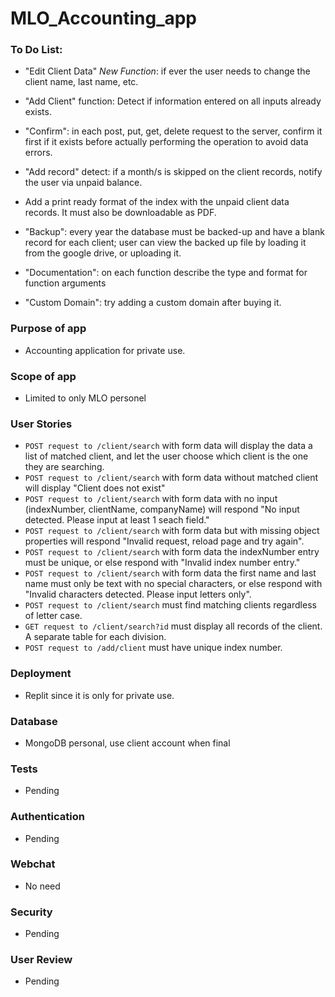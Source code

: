 # MLO_Accounting_app

### To Do List:
- "Edit Client Data" *New Function*: if ever the user needs to change the client name, last name, etc.
- "Add Client" function: Detect if information entered on all inputs already exists.
- "Confirm": in each post, put, get, delete request to the server, confirm it first if it exists before actually performing the operation to avoid data errors.
- "Add record" detect: if a month/s is skipped on the client records, notify the user via unpaid balance.
- Add a print ready format of the index with the unpaid client data records. It must also be downloadable as PDF.

- "Backup": every year the database must be backed-up and have a blank record for each client; user can view the backed up file by loading it from the google drive, or uploading it.
- "Documentation": on each function describe the type and format for function arguments

- "Custom Domain": try adding a custom domain after buying it.


### Purpose of app
- Accounting application for private use.

### Scope of app
- Limited to only MLO personel

### User Stories
- ```POST request to /client/search``` with form data will display the data a list of matched client, and let the user choose which client is the one they are searching.
- ```POST request to /client/search``` with form data without matched client will display "Client does not exist"
- ```POST request to /client/search``` with form data with no input (indexNumber, clientName, companyName) will respond "No input detected. Please input at least 1 seach field."
- ```POST request to /client/search``` with form data but with missing object properties will respond "Invalid request, reload page and try again".
- ```POST request to /client/search``` with form data the indexNumber entry must be unique, or else respond with "Invalid index number entry."
- ```POST request to /client/search``` with form data the first name and last name must only be text with no special characters, or else respond with "Invalid characters detected. Please input letters only".
- ```POST request to /client/search``` must find matching clients regardless of letter case.
- ```GET request to /client/search?id``` must display all records of the client. A separate table for each division.
- ```POST request to /add/client``` must have unique index number.


### Deployment
- Replit since it is only for private use.

### Database
- MongoDB personal, use client account when final  

### Tests
- Pending

### Authentication
- Pending

### Webchat
- No need 

### Security
- Pending

### User Review
- Pending



